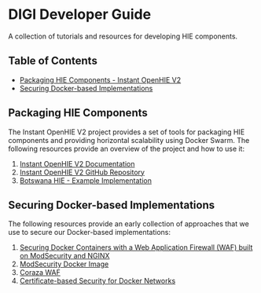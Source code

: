 # DIGI Developer Guide

A collection of tutorials and resources for developing HIE components. 

## Table of Contents

- [Packaging HIE Components - Instant OpenHIE V2](#packaging-hie-components)
- [Securing Docker-based Implementations](#securing-docker-based-implementations)

## Packaging HIE Components

The Instant OpenHIE V2 project provides a set of tools for packaging HIE components and providing horizontal scalability using Docker Swarm. The following resources provide an overview of the project and how to use it:

1. [Instant OpenHIE V2 Documentation](https://jembi.gitbook.io/instant-v2/)
2. [Instant OpenHIE V2 GitHub Repository](https://github.com/openhie/instant-v2)
3. [Botswana HIE - Example Implementation](https://github.com/i-TECH-UW/hie-botswana/)

## Securing Docker-based Implementations

The following resources provide an early collection of approaches that we use to secure our Docker-based implementations:

1. [Securing Docker Containers with a Web Application Firewall (WAF) built on ModSecurity and NGINX](https://github.com/theonemule/docker-waf)
2. [ModSecurity Docker Image](https://github.com/coreruleset/modsecurity-crs-docker)
3. [Coraza WAF](https://owasp.org/www-project-coraza-web-application-firewall/)
4. [Certificate-based Security for Docker Networks](https://smallstep.com/blog/automate-docker-ssl-tls-certificates/)